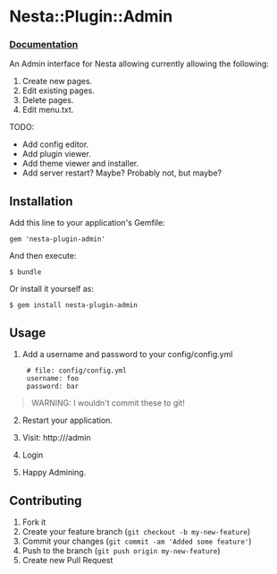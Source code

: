 # Nesta::Plugin::Admin

### [Documentation](http://jmervine.github.com/nesta-plugin-admin/doc/)

An Admin interface for Nesta allowing currently allowing the following:

1. Create new pages.
2. Edit existing pages.
3. Delete pages.
4. Edit menu.txt.

TODO:
- Add config editor.
- Add plugin viewer.
- Add theme viewer and installer.
- Add server restart? Maybe? Probably not, but maybe?


## Installation

Add this line to your application's Gemfile:

    gem 'nesta-plugin-admin'

And then execute:

    $ bundle

Or install it yourself as:

    $ gem install nesta-plugin-admin

## Usage

1. Add a username and password to your config/config.yml

        # file: config/config.yml
        username: foo
        password: bar

> WARNING: I wouldn't commit these to git!

2. Restart your application.

3. Visit: http://<yoursite>/admin

4. Login

5. Happy Admining.

## Contributing

1. Fork it
2. Create your feature branch (`git checkout -b my-new-feature`)
3. Commit your changes (`git commit -am 'Added some feature'`)
4. Push to the branch (`git push origin my-new-feature`)
5. Create new Pull Request
